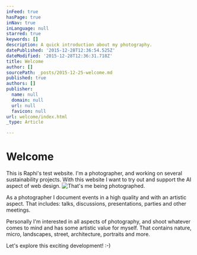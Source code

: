 ```yaml
---
inFeed: true
hasPage: true
inNav: true
inLanguage: null
starred: true
keywords: []
description: A quick introduction about my photography.
datePublished: '2015-12-28T12:36:54.525Z'
dateModified: '2015-12-28T12:36:31.718Z'
title: Welcome
author: []
sourcePath: _posts/2015-12-25-welcome.md
published: true
authors: []
publisher:
  name: null
  domain: null
  url: null
  favicon: null
url: welcome/index.html
_type: Article

---
```

# Welcome

This is Raphi's test website. I'm a photographer, and working on several sustainability projects. With this website I want to try out and support the AI aspect of web design.
![That's me being photographed.](https://s3-us-west-2.amazonaws.com/the-grid-img/p/56ec460b1794d8d9901761fd1de9d26833ab4782.jpg)

As a photographer I document events in a high quality and with an artistic aspect. That includes: talks, discussions, presentations, parties and other meetings.

Personally I'm interested in all aspects of photography, and shoot whatever comes to mind and has some artistic value for myself. That contains nature, micro, landscapes, street, architecture, portraits and more.

Let's explore this exciting development! :-)